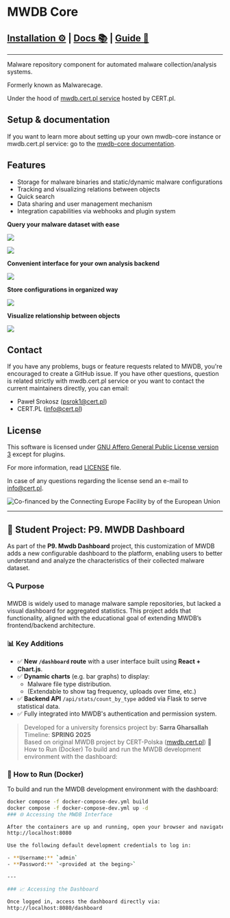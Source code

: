 # MWDB Core

## [Installation ⚙️](https://mwdb.readthedocs.io/en/latest/setup-and-configuration.html) | [Docs 📚](https://mwdb.readthedocs.io/en/latest/) | [Guide 📕](https://mwdb.readthedocs.io/en/latest/user-guide/index.html)
---

Malware repository component for automated malware collection/analysis systems. 

Formerly known as Malwarecage.

Under the hood of [mwdb.cert.pl service](https://mwdb.cert.pl) hosted by CERT.pl.

## Setup & documentation

If you want to learn more about setting up your own mwdb-core instance or mwdb.cert.pl service: go to the [mwdb-core documentation](https://mwdb.readthedocs.io/en/latest/).

## Features

- Storage for malware binaries and static/dynamic malware configurations
- Tracking and visualizing relations between objects
- Quick search
- Data sharing and user management mechanism
- Integration capabilities via webhooks and plugin system

**Query your malware dataset with ease**

![](docs/_static/44dwH7g.gif)

![](docs/_static/uRL9dt6.gif)

**Convenient interface for your own analysis backend**

![](docs/_static/whJxE0j.png)

**Store configurations in organized way**

![](docs/_static/eMmEaQo.png)

**Visualize relationship between objects**

![](docs/_static/XPiIboW.gif)

## Contact

If you have any problems, bugs or feature requests related to MWDB, you're encouraged to create a GitHub issue. If you have other questions, question is related strictly with mwdb.cert.pl service or you want to contact the current maintainers directly, you can email:

- Paweł Srokosz (psrok1@cert.pl)
- CERT.PL (info@cert.pl)

## License

This software is licensed under [GNU Affero General Public License version 3](http://www.gnu.org/licenses/agpl-3.0.html) except for plugins.

For more information, read [LICENSE](LICENSE) file.

In case of any questions regarding the license send an e-mail to info@cert.pl.

![Co-financed by the Connecting Europe Facility by of the European Union](https://www.cert.pl/uploads/2019/02/en_horizontal_cef_logo-e1550495232540.png)


---

## 🧪 Student Project: P9. MWDB Dashboard

As part of the **P9. Mwdb Dashboard** project, this customization of MWDB adds a new configurable dashboard to the platform, enabling users to better understand and analyze the characteristics of their collected malware dataset.

### 🔍 Purpose

MWDB is widely used to manage malware sample repositories, but lacked a visual dashboard for aggregated statistics. This project adds that functionality, aligned with the educational goal of extending MWDB’s frontend/backend architecture.

### 📊 Key Additions

- ✅ **New `/dashboard` route** with a user interface built using **React + Chart.js**.
- ✅ **Dynamic charts** (e.g. bar graphs) to display:
  - Malware file type distribution.
  - (Extendable to show tag frequency, uploads over time, etc.)
- ✅ **Backend API** `/api/stats/count_by_type` added via Flask to serve statistical data.
- ✅ Fully integrated into MWDB's authentication and permission system.

> Developed for a university forensics project by: **Sarra Gharsallah**  
> Timeline: **SPRING 2025**  
> Based on original MWDB project by CERT-Polska ([mwdb.cert.pl](https://mwdb.cert.pl))
🐳 How to Run (Docker)
To build and run the MWDB development environment with the dashboard:

### 🐳 How to Run (Docker)

To build and run the MWDB development environment with the dashboard:

```bash
docker compose -f docker-compose-dev.yml build
docker compose -f docker-compose-dev.yml up -d
### 🌐 Accessing the MWDB Interface

After the containers are up and running, open your browser and navigate to:
http://localhost:8080

Use the following default development credentials to log in:

- **Username:** `admin`  
- **Password:** `<provided at the beging>`

---

### 📈 Accessing the Dashboard

Once logged in, access the dashboard directly via:
http://localhost:8080/dashboard
